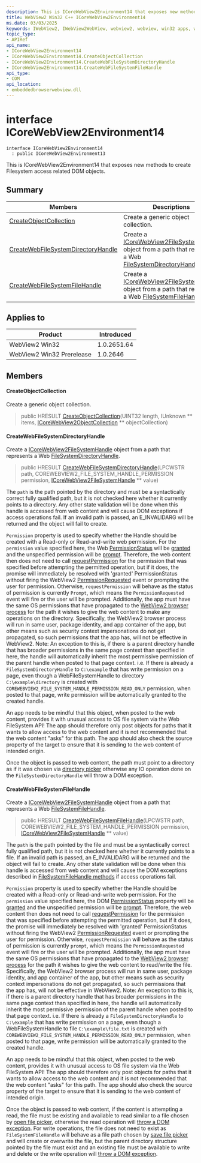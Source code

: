 ```yaml
---
description: This is ICoreWebView2Environment14 that exposes new methods to create Filesystem access related DOM objects.
title: WebView2 Win32 C++ ICoreWebView2Environment14
ms.date: 03/03/2025
keywords: IWebView2, IWebView2WebView, webview2, webview, win32 apps, win32, edge, ICoreWebView2, ICoreWebView2Controller, browser control, edge html, ICoreWebView2Environment14
topic_type: 
- APIRef
api_name:
- ICoreWebView2Environment14
- ICoreWebView2Environment14.CreateObjectCollection
- ICoreWebView2Environment14.CreateWebFileSystemDirectoryHandle
- ICoreWebView2Environment14.CreateWebFileSystemFileHandle
api_type:
- COM
api_location:
- embeddedbrowserwebview.dll
---
```


# interface ICoreWebView2Environment14

```
interface ICoreWebView2Environment14
  : public ICoreWebView2Environment13
```

This is ICoreWebView2Environment14 that exposes new methods to create Filesystem access related DOM objects.

## Summary

 Members                        | Descriptions
--------------------------------|---------------------------------------------
[CreateObjectCollection](#createobjectcollection) | Create a generic object collection.
[CreateWebFileSystemDirectoryHandle](#createwebfilesystemdirectoryhandle) | Create a [ICoreWebView2FileSystemHandle](icorewebview2filesystemhandle.md#icorewebview2filesystemhandle) object from a path that represents a Web [FileSystemDirectoryHandle](https://developer.mozilla.org/docs/Web/API/FileSystemDirectoryHandle).
[CreateWebFileSystemFileHandle](#createwebfilesystemfilehandle) | Create a [ICoreWebView2FileSystemHandle](icorewebview2filesystemhandle.md#icorewebview2filesystemhandle) object from a path that represents a Web [FileSystemFileHandle](https://developer.mozilla.org/docs/Web/API/FileSystemFileHandle).

## Applies to

Product                         | Introduced
--------------------------------|---------------------------------------------
WebView2 Win32            |    1.0.2651.64
WebView2 Win32 Prerelease |    1.0.2646

## Members

#### CreateObjectCollection

Create a generic object collection.

> public HRESULT [CreateObjectCollection](#createobjectcollection)(UINT32 length, IUnknown ** items, [ICoreWebView2ObjectCollection](icorewebview2objectcollection.md#icorewebview2objectcollection) ** objectCollection)

#### CreateWebFileSystemDirectoryHandle

Create a [ICoreWebView2FileSystemHandle](icorewebview2filesystemhandle.md#icorewebview2filesystemhandle) object from a path that represents a Web [FileSystemDirectoryHandle](https://developer.mozilla.org/docs/Web/API/FileSystemDirectoryHandle).

> public HRESULT [CreateWebFileSystemDirectoryHandle](#createwebfilesystemdirectoryhandle)(LPCWSTR path, COREWEBVIEW2_FILE_SYSTEM_HANDLE_PERMISSION permission, [ICoreWebView2FileSystemHandle](icorewebview2filesystemhandle.md#icorewebview2filesystemhandle) ** value)

The `path` is the path pointed by the directory and must be a syntactically correct fully qualified path, but it is not checked here whether it currently points to a directory. Any other state validation will be done when this handle is accessed from web content and will cause DOM exceptions if access operations fail. If an invalid path is passed, an E_INVALIDARG will be returned and the object will fail to create.

`Permission` property is used to specify whether the Handle should be created with a Read-only or Read-and-write web permission. For the `permission` value specified here, the Web [PermissionStatus](https://developer.mozilla.org/docs/Web/API/PermissionStatus) will be [granted](https://developer.mozilla.org/docs/Web/API/PermissionStatus/state) and the unspecified permission will be [prompt](https://developer.mozilla.org/docs/Web/API/PermissionStatus/state). Therefore, the web content then does not need to call [requestPermission](https://developer.mozilla.org/docs/Web/API/FileSystemHandle/requestPermission) for the permission that was specified before attempting the permitted operation, but if it does, the promise will immediately be resolved with 'granted' PermissionStatus without firing the WebView2 [PermissionRequested](/microsoft-edge/webview2/reference/win32/icorewebview2permissionrequestedeventargs) event or prompting the user for permission. Otherwise, `requestPermission` will behave as the status of permission is currently `Prompt`, which means the `PermissionRequested` event will fire or the user will be prompted. Additionally, the app must have the same OS permissions that have propagated to the [WebView2 browser process](/microsoft-edge/webview2/concepts/process-model) for the path it wishes to give the web content to make any operations on the directory. Specifically, the WebView2 browser process will run in same user, package identity, and app container of the app, but other means such as security context impersonations do not get propagated, so such permissions that the app has, will not be effective in WebView2. Note: An exception to this is, if there is a parent directory handle that has broader permissions in the same page context than specified in here, the handle will automatically inherit the most permissive permission of the parent handle when posted to that page context. i.e. If there is already a `FileSystemDirectoryHandle` to `C:\example` that has write permission on a page, even though a WebFileSystemHandle to directory `C:\example\directory` is created with `COREWEBVIEW2_FILE_SYSTEM_HANDLE_PERMISSION_READ_ONLY` permission, when posted to that page, write permission will be automatically granted to the created handle.

An app needs to be mindful that this object, when posted to the web content, provides it with unusual access to OS file system via the Web FileSystem API! The app should therefore only post objects for paths that it wants to allow access to the web content and it is not recommended that the web content "asks" for this path. The app should also check the source property of the target to ensure that it is sending to the web content of intended origin.

Once the object is passed to web content, the path must point to a directory as if it was chosen via [directory picker](https://developer.mozilla.org/docs/Web/API/Window/showDirectoryPicker) otherwise any IO operation done on the `FileSystemDirectoryHandle` will throw a DOM exception.

#### CreateWebFileSystemFileHandle

Create a [ICoreWebView2FileSystemHandle](icorewebview2filesystemhandle.md#icorewebview2filesystemhandle) object from a path that represents a Web [FileSystemFileHandle](https://developer.mozilla.org/docs/Web/API/FileSystemFileHandle).

> public HRESULT [CreateWebFileSystemFileHandle](#createwebfilesystemfilehandle)(LPCWSTR path, COREWEBVIEW2_FILE_SYSTEM_HANDLE_PERMISSION permission, [ICoreWebView2FileSystemHandle](icorewebview2filesystemhandle.md#icorewebview2filesystemhandle) ** value)

The `path` is the path pointed by the file and must be a syntactically correct fully qualified path, but it is not checked here whether it currently points to a file. If an invalid path is passed, an E_INVALIDARG will be returned and the object will fail to create. Any other state validation will be done when this handle is accessed from web content and will cause the DOM exceptions described in [FileSystemFileHandle methods](https://developer.mozilla.org/docs/Web/API/FileSystemDirectoryHandle#instance_methods) if access operations fail.

`Permission` property is used to specify whether the Handle should be created with a Read-only or Read-and-write web permission. For the `permission` value specified here, the DOM [PermissionStatus](https://developer.mozilla.org/docs/Web/API/PermissionStatus) property will be [granted](https://developer.mozilla.org/docs/Web/API/PermissionStatus/state) and the unspecified permission will be [prompt](https://developer.mozilla.org/docs/Web/API/PermissionStatus/state). Therefore, the web content then does not need to call [requestPermission](https://developer.mozilla.org/docs/Web/API/FileSystemHandle/requestPermission) for the permission that was specified before attempting the permitted operation, but if it does, the promise will immediately be resolved with 'granted' PermissionStatus without firing the WebView2 [PermissionRequested](/microsoft-edge/webview2/reference/win32/icorewebview2permissionrequestedeventargs) event or prompting the user for permission. Otherwise, `requestPermission` will behave as the status of permission is currently `prompt`, which means the `PermissionRequested` event will fire or the user will be prompted. Additionally, the app must have the same OS permissions that have propagated to the [WebView2 browser process](/microsoft-edge/webview2/concepts/process-model) for the path it wishes to give the web content to read/write the file. Specifically, the WebView2 browser process will run in same user, package identity, and app container of the app, but other means such as security context impersonations do not get propagated, so such permissions that the app has, will not be effective in WebView2. Note: An exception to this is, if there is a parent directory handle that has broader permissions in the same page context than specified in here, the handle will automatically inherit the most permissive permission of the parent handle when posted to that page context. i.e. If there is already a `FileSystemDirectoryHandle` to `C:\example` that has write permission on a page, even though a WebFileSystemHandle to file `C:\example\file.txt` is created with `COREWEBVIEW2_FILE_SYSTEM_HANDLE_PERMISSION_READ_ONLY` permission, when posted to that page, write permission will be automatically granted to the created handle.

An app needs to be mindful that this object, when posted to the web content, provides it with unusual access to OS file system via the Web FileSystem API! The app should therefore only post objects for paths that it wants to allow access to the web content and it is not recommended that the web content "asks" for this path. The app should also check the source property of the target to ensure that it is sending to the web content of intended origin.

Once the object is passed to web content, if the content is attempting a read, the file must be existing and available to read similar to a file chosen by [open file picker](https://developer.mozilla.org/docs/Web/API/Window/showOpenFilePicker), otherwise the read operation will [throw a DOM exception](https://developer.mozilla.org/docs/Web/API/FileSystemFileHandle/getFile#exceptions). For write operations, the file does not need to exist as `FileSystemFileHandle` will behave as a file path chosen by [save file picker](https://developer.mozilla.org/docs/Web/API/Window/showSaveFilePicker) and will create or overwrite the file, but the parent directory structure pointed by the file must exist and an existing file must be available to write and delete or the write operation will [throw a DOM exception](https://developer.mozilla.org/docs/Web/API/FileSystemFileHandle/createWritable#exceptions).

